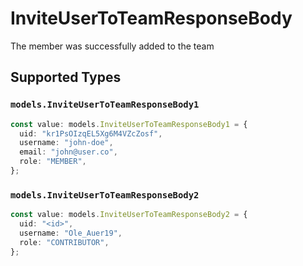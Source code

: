 # InviteUserToTeamResponseBody

The member was successfully added to the team


## Supported Types

### `models.InviteUserToTeamResponseBody1`

```typescript
const value: models.InviteUserToTeamResponseBody1 = {
  uid: "kr1PsOIzqEL5Xg6M4VZcZosf",
  username: "john-doe",
  email: "john@user.co",
  role: "MEMBER",
};
```

### `models.InviteUserToTeamResponseBody2`

```typescript
const value: models.InviteUserToTeamResponseBody2 = {
  uid: "<id>",
  username: "Ole_Auer19",
  role: "CONTRIBUTOR",
};
```

